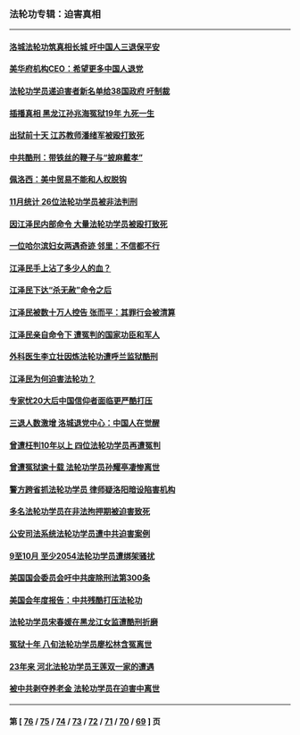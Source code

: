### 法轮功专辑：迫害真相
---
#### [洛城法轮功筑真相长城 吁中国人三退保平安](../../pages/nf4379/n13892471.md?12300430) 
#### [美华府机构CEO：希望更多中国人退党](../../pages/nf4379/n13890897.md?12300430) 
#### [法轮功学员递迫害者新名单给38国政府 吁制裁](../../pages/nf4379/n13891149.md?12300430) 
#### [插播真相 黑龙江孙兆海冤狱19年 九死一生](../../pages/nf4379/n13889193.md?12300430) 
#### [出狱前十天 江苏教师潘绪军被殴打致死](../../pages/nf4379/n13888230.md?12300430) 
#### [中共酷刑：带铁丝的鞭子与“披麻戴孝”](../../pages/nf4379/n13887863.md?12300430) 
#### [佩洛西：美中贸易不能和人权脱钩](../../pages/nf4379/n13884884.md?12300430) 
#### [11月统计 26位法轮功学员被非法判刑](../../pages/nf4379/n13884724.md?12300430) 
#### [因江泽民内部命令 大量法轮功学员被殴打致死](../../pages/nf4379/n13877409.md?12300430) 
#### [一位哈尔滨妇女两遇奇迹 邻里：不信都不行](../../pages/nf4379/n13878017.md?12300430) 
#### [江泽民手上沾了多少人的血？](../../pages/nf4379/n13880318.md?12300430) 
#### [江泽民下达“杀无赦”命令之后](../../pages/nf4379/n13878084.md?12300430) 
#### [江泽民被数十万人控告 张而平：其罪行会被清算](../../pages/nf4379/n13878074.md?12300430) 
#### [江泽民亲自命令下 遭冤判的国家功臣和军人](../../pages/nf4379/n13876685.md?12300430) 
#### [外科医生李立壮因炼法轮功遭呼兰监狱酷刑](../../pages/nf4379/n13875403.md?12300430) 
#### [江泽民为何迫害法轮功？](../../pages/nf4379/n13876324.md?12300430) 
#### [专家忧20大后中国信仰者面临更严酷打压](../../pages/nf4379/n13874993.md?12300430) 
#### [三退人数激增 洛城退党中心：中国人在觉醒](../../pages/nf4379/n13874224.md?12300430) 
#### [曾遭枉判10年以上 四位法轮功学员再遭冤判](../../pages/nf4379/n13872398.md?12300430) 
#### [曾遭冤狱逾十载 法轮功学员孙耀亭凄惨离世](../../pages/nf4379/n13871692.md?12300430) 
#### [警方跨省抓法轮功学员 律师疑洛阳暗设陷害机构](../../pages/nf4379/n13870178.md?12300430) 
#### [多名法轮功学员在非法拘押期被迫害致死](../../pages/nf4379/n13870463.md?12300430) 
#### [公安司法系统法轮功学员遭中共迫害案例](../../pages/nf4379/n13869580.md?12300430) 
#### [9至10月 至少2054法轮功学员遭绑架骚扰](../../pages/nf4379/n13867111.md?12300430) 
#### [美国国会委员会吁中共废除刑法第300条](../../pages/nf4379/n13868121.md?12300430) 
#### [美国会年度报告：中共残酷打压法轮功](../../pages/nf4379/n13867408.md?12300430) 
#### [法轮功学员宋春媛在黑龙江女监遭酷刑折磨](../../pages/nf4379/n13865630.md?12300430) 
#### [冤狱十年 八旬法轮功学员廖松林含冤离世](../../pages/nf4379/n13864239.md?12300430) 
#### [23年来 河北法轮功学员王莲双一家的遭遇](../../pages/nf4379/n13863330.md?12300430) 
#### [被中共剥夺养老金 法轮功学员在迫害中离世](../../pages/nf4379/n13861877.md?12300430) 

---
#### 第 [ [76](./76.md?12300430) / [75](./75.md?12300430) / [74](./74.md?12300430) / [73](./73.md?12300430) / [72](./72.md?12300430) / [71](./71.md?12300430) / [70](./70.md?12300430) / [69](./69.md?12300430) ] 页
